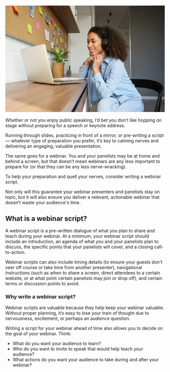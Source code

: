 ![Webinar](_images/webinar.png)

Whether or not you enjoy public speaking, I’d bet you don’t like hopping on stage without preparing for a speech or keynote address.

Running through slides, practicing in front of a mirror, or pre-writing a script — whatever type of preparation you prefer, it’s key to calming nerves and delivering an engaging, valuable presentation.

The same goes for a webinar. You and your panelists may be at home and behind a screen, but that doesn’t mean webinars are any less important to prepare for (or that they can be any less nerve-wracking).

To help your preparation and quell your nerves, consider writing a webinar script.

Not only will this guarantee your webinar presenters and panelists stay on topic, but it will also ensure you deliver a relevant, actionable webinar that doesn’t waste your audience's time.


## What is a webinar script?

A webinar script is a pre-written dialogue of what you plan to share and teach during your webinar. At a minimum, your webinar script should include an introduction, an agenda of what you and your panelists plan to discuss, the specific points that your panelists will cover, and a closing call-to-action.

Webinar scripts can also include timing details (to ensure your guests don’t veer off course or take time from another presenter), navigational instructions (such as when to share a screen, direct attendees to a certain website, or at what point certain panelists may join or drop off), and certain terms or discussion points to avoid.


### Why write a webinar script?

Webinar scripts are valuable because they help keep your webinar valuable. Without proper planning, it’s easy to lose your train of thought due to nervousness, excitement, or perhaps an audience question.

Writing a script for your webinar ahead of time also allows you to decide on the goal of your webinar. Think:

- What do you want your audience to learn?
- Who do you want to invite to speak that would help teach your audience?
- What actions do you want your audience to take during and after your webinar?

